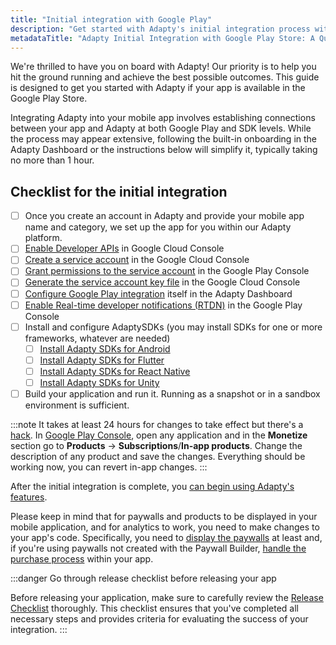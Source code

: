 ```yaml
---
title: "Initial integration with Google Play"
description: "Get started with Adapty's initial integration process with the Googple Play Store, ensuring seamless connectivity and enabling access to Adapty's powerful features for optimizing user engagement. Explore step-by-step instructions for integrating your mobile app with Adapty and start leveraging its capabilities today"
metadataTitle: "Adapty Initial Integration with Google Play Store: A Quick Guide"
---
```


We're thrilled to have you on board with Adapty! Our priority is to help you hit the ground running and achieve the best possible outcomes. This guide is designed to get you started with Adapty if your app is available in the Google Play Store.

Integrating Adapty into your mobile app involves establishing connections between your app and Adapty at both Google Play and SDK levels. While the process may appear extensive, following the built-in onboarding in the Adapty Dashboard or the instructions below will simplify it, typically taking no more than 1 hour.

## Checklist for the initial integration

- [ ] Once you create an account in Adapty and provide your mobile app name and category, we set up the app for you within our Adapty platform.
- [ ] [Enable Developer APIs](enabling-of-devepoler-api) in Google Cloud Console
- [ ] [Create a service account](create-service-account) in the Google Cloud Console
- [ ] [Grant permissions to the service account](grant-permissions-to-service-account) in the Google Play Console
- [ ] [Generate the service account key file](create-service-account-key-file)  in the Google Cloud Console
- [ ] [Configure Google Play integration](google-play-store-connection-configuration) itself in the Adapty Dashboard
- [ ] [Enable Real-time developer notifications (RTDN)](enable-real-time-developer-notifications-rtdn) in the Google Play Console
- [ ] Install and configure AdaptySDKs (you may install SDKs for one or more frameworks, whatever are needed)
  - [ ] [Install Adapty SDKs for Android](sdk-installation-android)
   - [ ] [Install Adapty SDKs for Flutter](/2.0/sdk-installation-flutter)
  - [ ] [Install Adapty SDKs for React Native](/2.0/sdk-installation-reactnative)
  - [ ] [Install Adapty SDKs for Unity](/2.0/sdk-installation-unity)
- [ ] Build your application and run it. Running as a snapshot or in a sandbox environment is sufficient.

:::note
It takes at least 24 hours for changes to take effect but there's a [hack](https://stackoverflow.com/a/60691844). In [Google Play Console](https://play.google.com/apps/publish/), open any application and in the **Monetize** section go to **Products** -> **Subscriptions**/**In-app products**. Change the description of any product and save the changes. Everything should be working now, you can revert in-app changes.
:::

After the initial integration is complete, you [can begin using Adapty's features](product). 

Please keep in mind that for paywalls and products to be displayed in your mobile application, and for analytics to work, you need to make changes to your app's code. Specifically, you need to [display the paywalls](display-pb-paywalls) at least and, if you're using paywalls not created with the Paywall Builder, [handle the purchase process](making-purchases) within your app.

:::danger
Go through release checklist before releasing your app

Before releasing your application, make sure to carefully review the [Release Checklist](release-checklist) thoroughly. This checklist ensures that you've completed all necessary steps and provides criteria for evaluating the success of your integration.
:::
